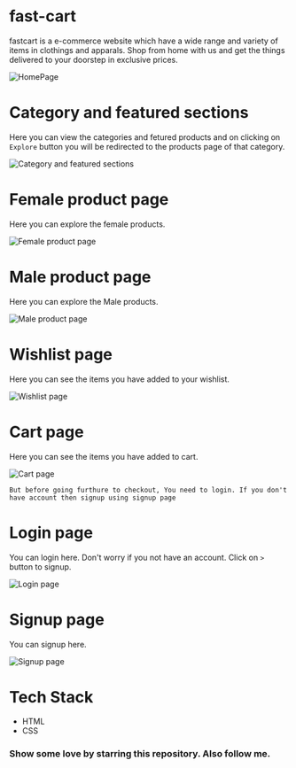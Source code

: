 # fast-cart

fastcart is a e-commerce website which have a wide range and variety of items in clothings and apparals. Shop from home with us and get the things delivered to your doorstep in exclusive prices.

![HomePage](https://user-images.githubusercontent.com/72180173/154845167-15925ec1-835d-4e81-a58f-a5c272e71862.png)

# Category and featured sections

Here you can view the categories and fetured products and on clicking on `Explore` button you will be redirected to the products page of that category.

![Category and featured sections](https://user-images.githubusercontent.com/72180173/154845217-773405d9-02d4-4817-b0a2-9177ce48b7d5.png)

# Female product page

Here you can explore the female products.

![Female product page](https://user-images.githubusercontent.com/72180173/154845478-b4c21bc6-b704-4b7a-82b9-a75250acaff7.png)

# Male product page

Here you can explore the Male products.

![Male product page](https://user-images.githubusercontent.com/72180173/154845554-97cfa31e-6377-46e5-90e2-98d5367df78b.png)

# Wishlist page

Here you can see the items you have added to your wishlist.

![Wishlist page](https://user-images.githubusercontent.com/72180173/154845589-ff12f425-35ed-4a33-90fc-753e2527b37f.png)

# Cart page

Here you can see the items you have added to cart.

![Cart page](https://user-images.githubusercontent.com/72180173/154845664-cbd7f8e4-f48d-48c7-b216-9fae1abeb6d4.png)

` But before going furthure to checkout, You need to login. If you don't have account then signup using signup page `

# Login page

You can login here. Don't worry if you not have an account. Click on ` > ` button to signup.

![Login page](https://user-images.githubusercontent.com/72180173/154845825-c8ee11e5-0328-49b8-a6c9-b923e10aac30.png)

# Signup page

You can signup here.

![Signup page](https://user-images.githubusercontent.com/72180173/154942377-502bb7d3-dd22-4442-bd77-3388c28b9ad6.png)



# Tech Stack
 * HTML
 * CSS  

### Show some love by starring this repository. Also follow me.
